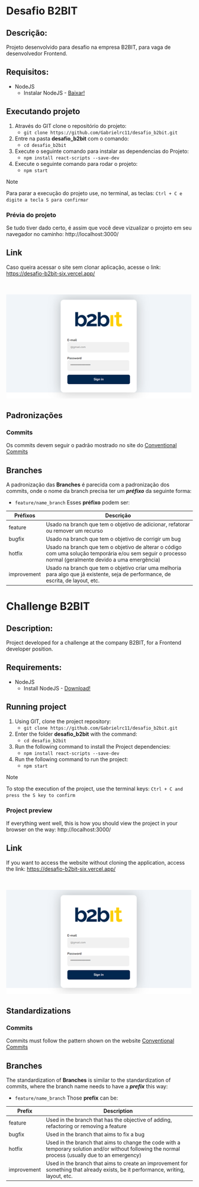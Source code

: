 # Desafio B2BIT

## Descrição:
Projeto desenvolvido para desafio na empresa B2BIT, para vaga de desenvolvedor Frontend.

## Requisitos:
- NodeJS
  - Instalar NodeJS - <a href="https://nodejs.org/dist/v20.12.2/node-v20.12.2-x64.msi">Baixar!</a>

## Executando projeto
1. Através do GIT clone o repositório do projeto:
    - ```git clone https://github.com/Gabrielrc11/desafio_b2bit.git```
2. Entre na pasta **desafio_b2bit** com o comando:
    - ```cd desafio_b2bit```
3. Execute o seguinte comando para instalar as dependencias do Projeto:
    - ```npm install react-scripts --save-dev```
4. Execute o seguinte comando para rodar o projeto:
    - ```npm start```
> [!NOTE]
> Para parar a execução do projeto use, no terminal, as teclas: ```Ctrl + C e digite a tecla S para confirmar```

### Prévia do projeto
Se tudo tiver dado certo, é assim que você deve vizualizar o projeto em seu navegador no caminho: http://localhost:3000/

## Link
Caso queira acessar o site sem clonar aplicação, acesse o link: https://desafio-b2bit-six.vercel.app/

<br><br>
<img src="./src/img/Application.png" alt="Application" width="500"/>

## Padronizações
### Commits
Os commits devem seguir o padrão mostrado no site do <a href="https://www.conventionalcommits.org/pt-br/v1.0.0/" target="_blank">Conventional Commits</a>

## Branches
A padronização das **Branches** é parecida com a padronização dos commits, onde o nome da branch precisa ter um ***préfixo*** da seguinte forma:
 - ```feature/name_branch```
Esses **préfixo** podem ser:

| Préfixos  | Descrição |
| ------------- | ------------- |
| feature | Usado na branch que tem o objetivo de adicionar, refatorar ou remover um recurso  |
| bugfix  | Usado na branch que tem o objetivo de corrigir um bug  |
| hotfix  | Usado na branch que tem o objetivo de alterar o código com uma solução temporária e/ou sem seguir o processo normal (geralmente devido a uma emergência)  |
| improvement  | Usado na branch que tem o objetivo criar uma melhoria para algo que já existente, seja de performance, de escrita, de layout, etc. |

# Challenge B2BIT

## Description:
Project developed for a challenge at the company B2BIT, for a Frontend developer position.

## Requirements:
- NodeJS
  - Install NodeJS - <a href="https://nodejs.org/dist/v20.12.2/node-v20.12.2-x64.msi">Download!</a>

## Running project
1. Using GIT, clone the project repository:
    - ```git clone https://github.com/Gabrielrc11/desafio_b2bit.git```
2. Enter the folder **desafio_b2bit** with the command:
    - ```cd desafio_b2bit```
3. Run the following command to install the Project dependencies:
    - ```npm install react-scripts --save-dev```
4. Run the following command to run the project:
    - ```npm start```
> [!NOTE]
> To stop the execution of the project, use the terminal keys: ```Ctrl + C and press the S key to confirm```

### Project preview
If everything went well, this is how you should view the project in your browser on the way: http://localhost:3000/

## Link
If you want to access the website without cloning the application, access the link: https://desafio-b2bit-six.vercel.app/

<br><br>
<img src="./src/img/Application.png" alt="Application" width="500"/>

## Standardizations
### Commits
Commits must follow the pattern shown on the website <a href="https://www.conventionalcommits.org/pt-br/v1.0.0/" target="_blank">Conventional Commits</a>

## Branches
The standardization of **Branches** is similar to the standardization of commits, where the branch name needs to have a ***prefix*** this way:
 - ```feature/name_branch```
Those **prefix** can be:

| Prefix  | Description |
| ------------- | ------------- |
| feature | Used in the branch that has the objective of adding, refactoring or removing a feature  |
| bugfix  | Used in the branch that aims to fix a bug  |
| hotfix  | Used in the branch that aims to change the code with a temporary solution and/or without following the normal process (usually due to an emergency)  |
| improvement  | Used in the branch that aims to create an improvement for something that already exists, be it performance, writing, layout, etc. |
